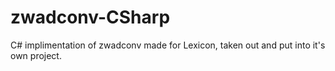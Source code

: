 # zwadconv-CSharp
C# implimentation of zwadconv made for Lexicon, taken out and put into it's own project.
